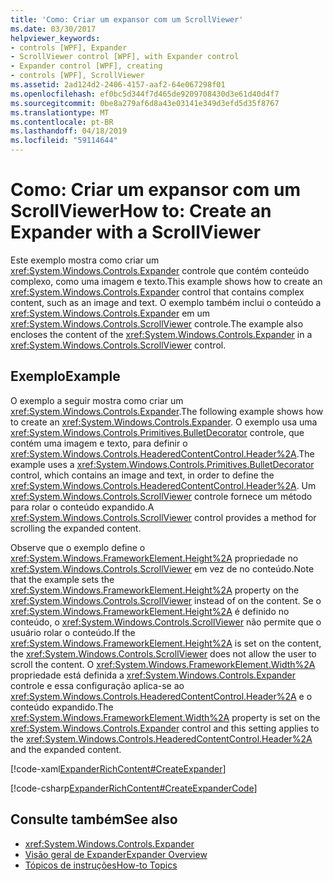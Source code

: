 ```yaml
---
title: 'Como: Criar um expansor com um ScrollViewer'
ms.date: 03/30/2017
helpviewer_keywords:
- controls [WPF], Expander
- ScrollViewer control [WPF], with Expander control
- Expander control [WPF], creating
- controls [WPF], ScrollViewer
ms.assetid: 2ad124d2-2406-4157-aaf2-64e067298f01
ms.openlocfilehash: ef0bc5d344f7d465de9209708430d3e61d40d4f7
ms.sourcegitcommit: 0be8a279af6d8a43e03141e349d3efd5d35f8767
ms.translationtype: MT
ms.contentlocale: pt-BR
ms.lasthandoff: 04/18/2019
ms.locfileid: "59114644"
---
```

# <a name="how-to-create-an-expander-with-a-scrollviewer"></a><span data-ttu-id="1a980-102">Como: Criar um expansor com um ScrollViewer</span><span class="sxs-lookup"><span data-stu-id="1a980-102">How to: Create an Expander with a ScrollViewer</span></span>
<span data-ttu-id="1a980-103">Este exemplo mostra como criar um <xref:System.Windows.Controls.Expander> controle que contém conteúdo complexo, como uma imagem e texto.</span><span class="sxs-lookup"><span data-stu-id="1a980-103">This example shows how to create an <xref:System.Windows.Controls.Expander> control that contains complex content, such as an image and text.</span></span> <span data-ttu-id="1a980-104">O exemplo também inclui o conteúdo a <xref:System.Windows.Controls.Expander> em um <xref:System.Windows.Controls.ScrollViewer> controle.</span><span class="sxs-lookup"><span data-stu-id="1a980-104">The example also encloses the content of the <xref:System.Windows.Controls.Expander> in a <xref:System.Windows.Controls.ScrollViewer> control.</span></span>  
  
## <a name="example"></a><span data-ttu-id="1a980-105">Exemplo</span><span class="sxs-lookup"><span data-stu-id="1a980-105">Example</span></span>  
 <span data-ttu-id="1a980-106">O exemplo a seguir mostra como criar um <xref:System.Windows.Controls.Expander>.</span><span class="sxs-lookup"><span data-stu-id="1a980-106">The following example shows how to create an <xref:System.Windows.Controls.Expander>.</span></span> <span data-ttu-id="1a980-107">O exemplo usa uma <xref:System.Windows.Controls.Primitives.BulletDecorator> controle, que contém uma imagem e texto, para definir o <xref:System.Windows.Controls.HeaderedContentControl.Header%2A>.</span><span class="sxs-lookup"><span data-stu-id="1a980-107">The example uses a <xref:System.Windows.Controls.Primitives.BulletDecorator> control, which contains an image and text, in order to define the <xref:System.Windows.Controls.HeaderedContentControl.Header%2A>.</span></span> <span data-ttu-id="1a980-108">Um <xref:System.Windows.Controls.ScrollViewer> controle fornece um método para rolar o conteúdo expandido.</span><span class="sxs-lookup"><span data-stu-id="1a980-108">A <xref:System.Windows.Controls.ScrollViewer> control provides a method for scrolling the expanded content.</span></span>  
  
 <span data-ttu-id="1a980-109">Observe que o exemplo define o <xref:System.Windows.FrameworkElement.Height%2A> propriedade no <xref:System.Windows.Controls.ScrollViewer> em vez de no conteúdo.</span><span class="sxs-lookup"><span data-stu-id="1a980-109">Note that the example sets the <xref:System.Windows.FrameworkElement.Height%2A> property on the <xref:System.Windows.Controls.ScrollViewer> instead of on the content.</span></span> <span data-ttu-id="1a980-110">Se o <xref:System.Windows.FrameworkElement.Height%2A> é definido no conteúdo, o <xref:System.Windows.Controls.ScrollViewer> não permite que o usuário rolar o conteúdo.</span><span class="sxs-lookup"><span data-stu-id="1a980-110">If the <xref:System.Windows.FrameworkElement.Height%2A> is set on the content, the <xref:System.Windows.Controls.ScrollViewer> does not allow the user to scroll the content.</span></span> <span data-ttu-id="1a980-111">O <xref:System.Windows.FrameworkElement.Width%2A> propriedade está definida a <xref:System.Windows.Controls.Expander> controle e essa configuração aplica-se ao <xref:System.Windows.Controls.HeaderedContentControl.Header%2A> e o conteúdo expandido.</span><span class="sxs-lookup"><span data-stu-id="1a980-111">The <xref:System.Windows.FrameworkElement.Width%2A> property is set on the <xref:System.Windows.Controls.Expander> control and this setting applies to the <xref:System.Windows.Controls.HeaderedContentControl.Header%2A> and the expanded content.</span></span>  
  
 [!code-xaml[ExpanderRichContent#CreateExpander](~/samples/snippets/csharp/VS_Snippets_Wpf/ExpanderRichContent/CSharp/Window1.xaml#createexpander)]  
  
 [!code-csharp[ExpanderRichContent#CreateExpanderCode](~/samples/snippets/csharp/VS_Snippets_Wpf/ExpanderRichContent/CSharp/Window1.xaml.cs#createexpandercode)]  
  
## <a name="see-also"></a><span data-ttu-id="1a980-112">Consulte também</span><span class="sxs-lookup"><span data-stu-id="1a980-112">See also</span></span>

- <xref:System.Windows.Controls.Expander>
- [<span data-ttu-id="1a980-113">Visão geral de Expander</span><span class="sxs-lookup"><span data-stu-id="1a980-113">Expander Overview</span></span>](expander-overview.md)
- [<span data-ttu-id="1a980-114">Tópicos de instruções</span><span class="sxs-lookup"><span data-stu-id="1a980-114">How-to Topics</span></span>](expander-how-to-topics.md)
